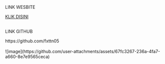 <p>LINK WESBITE</p>
<a href="https://fattanporto.vercel.app/">KLIK DISINI</a>
<br>
<br>
<p>LINK GITHUB</p>
https://github.com/fxttn05
<br>
<br>
![image](https://github.com/user-attachments/assets/67fc3267-236a-4fa7-a660-8e7e9565ceca)
